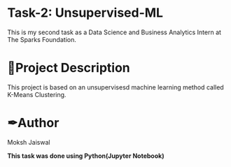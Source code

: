 # Task-2: Unsupervised-ML
This is my second task as a Data Science and Business Analytics Intern at The Sparks Foundation. 

# 📝Project Description
This project is based on an unsupervisesd machine learning method called K-Means Clustering.

# ✒Author
Moksh Jaiswal

**This task was done using Python(Jupyter Notebook)**
